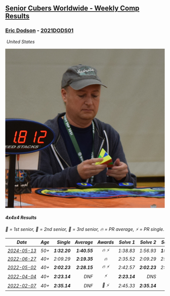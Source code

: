 <style>table {white-space: nowrap;}</style>
<link rel="stylesheet" type="text/css" href="/scw-comp/css/flags.css" />

## [Senior Cubers Worldwide - Weekly Comp Results](/scw-comp/results/)
### [Eric Dodson](README.md) - [2021DODS01](https://www.worldcubeassociation.org/persons/2021DODS01?event=444)

<i class="flag flag-US" />&nbsp;United States

![Eric Dodson](1639144815.png)

#### 4x4x4 Results

<span style="white-space: nowrap;">🥇 = 1st senior</span>, <span style="white-space: nowrap;">🥈 = 2nd senior</span>, <span style="white-space: nowrap;">🥉 = 3rd senior</span>, <span style="white-space: nowrap;">🔥 = PR average</span>, <span style="white-space: nowrap;">⚡ = PR single</span>.

| Date | Age | Single | Average | Awards | Solve 1 | Solve 2 | Solve 3 | Solve 4 | Solve 5 | Video |
| :--: | :--: | --: | --: | :--: | --: | --: | --: | --: | --: | :-- |
| [2024-05-13](../../results/2024-05-13/444.md) | 50+ | **1:32.20** | **1:40.55** | 🔥 ⚡ | 1:38.83 | 1:56.93 | **1:32.20** | 1:41.76 | 1:41.05 | [Desktop](https://www.facebook.com/events/849366597233542/permalink/851524273684441) / [Mobile](https://m.facebook.com/events/849366597233542?view=permalink&id=851524273684441) |
| [2022-06-27](../../results/2022-06-27/444.md) | 40+ | 2:09.29 | **2:19.35** | 🔥 | 2:35.52 | 2:09.29 | 2:13.23 | DNS | DNS | [Desktop](https://www.facebook.com/events/605852520957703/permalink/615386053337683) / [Mobile](https://m.facebook.com/events/605852520957703?view=permalink&id=615386053337683) |
| [2022-05-02](../../results/2022-05-02/444.md) | 40+ | **2:02.23** | **2:28.15** | 🔥 ⚡ | 2:42.57 | **2:02.23** | 2:39.66 | DNS | DNS | [Desktop](https://www.facebook.com/events/766988371376362/permalink/776336783774854) / [Mobile](https://m.facebook.com/events/766988371376362?view=permalink&id=776336783774854) |
| [2022-04-04](../../results/2022-04-04/444.md) | 40+ | **2:23.14** | DNF | ⚡ | **2:23.14** | DNS | DNS | DNS | DNS | [Desktop](https://www.facebook.com/events/405703218032158/permalink/413515137250966) / [Mobile](https://m.facebook.com/events/405703218032158?view=permalink&id=413515137250966) |
| [2022-02-07](../../results/2022-02-07/444.md) | 40+ | **2:35.14** | DNF | 🥉 ⚡ | 2:45.33 | **2:35.14** | DNF | DNF | DNF | [Desktop](https://www.facebook.com/events/348205073823528/permalink/356476699663032) / [Mobile](https://m.facebook.com/events/348205073823528?view=permalink&id=356476699663032) |


<!-- Global site tag (gtag.js) - Google Analytics -->
<script async src="https://www.googletagmanager.com/gtag/js?id=UA-86348435-3"></script>
<script>window.dataLayer = window.dataLayer || []; function gtag() {dataLayer.push(arguments);} gtag('js', new Date()); gtag('config', 'UA-86348435-3');</script>
